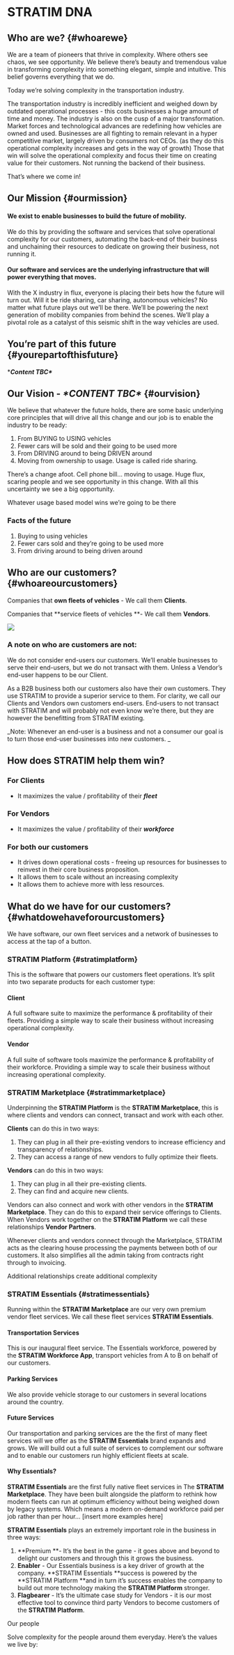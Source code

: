 # STRATIM DNA

## Who are we? {#whoarewe}

We are a team of pioneers that thrive in complexity. Where others see chaos, we see opportunity. We believe there’s beauty and tremendous value in transforming complexity into something elegant, simple and intuitive. This belief governs everything that we do.

Today we’re solving complexity in the transportation industry.

The transportation industry is incredibly inefficient and weighed down by outdated operational processes - this costs businesses a huge amount of time and money. The industry is also on the cusp of a major transformation. Market forces and technological advances are redefining how vehicles are owned and used. Businesses are all fighting to remain relevant in a hyper competitive market, largely driven by consumers not CEOs. \(as they do this operational complexity increases and gets in the way of growth\) Those that win will solve the operational complexity and focus their time on creating value for their customers. Not running the backend of their business.

That’s where we come in!

## Our Mission {#ourmission}

#### We exist to enable businesses to build the future of mobility.

We do this by providing the software and services that solve operational complexity for our customers, automating the back-end of their business and unchaining their resources to dedicate on growing their business, not running it.

#### Our software and services are the underlying infrastructure that will power everything that moves.

With the X industry in flux, everyone is placing their bets how the future will turn out. Will it be ride sharing, car sharing, autonomous vehicles? No matter what future plays out we’ll be there. We’ll be powering the next generation of mobility companies from behind the scenes. We’ll play a pivotal role as a catalyst of this seismic shift in the way vehicles are used.

## You’re part of this future {#yourepartofthisfuture}

\*_**Content TBC\***_

## Our Vision - _\*CONTENT TBC\*_ {#ourvision}

We believe that whatever the future holds, there are some basic underlying core principles that will drive all this change and our job is to enable the industry to be ready:

1. From BUYING to USING vehicles
2. Fewer cars will be sold and their going to be used more
3. From DRIVING around to being DRIVEN around
4. Moving from ownership to usage. Usage is called ride sharing.

There’s a change afoot. Cell phone bill… moving to usage. Huge flux, scaring people and we see opportunity in this change. With all this uncertainty we see a big opportunity.

Whatever usage based model wins we’re going to be there

### Facts of the future

1. Buying to using vehicles
2. Fewer cars sold and they’re going to be used more
3. From driving around to being driven around

## Who are our customers? {#whoareourcustomers}

Companies that **own fleets of vehicles** - We call them **Clients**.

Companies that **service fleets of vehicles **- We call them **Vendors**.

![](https://lh6.googleusercontent.com/TjkOOC3kinVeqXtJtXLc4JcN3J9SyH5TInF8IzEmlLF1YuK9Zt4X4bAtIrWDT0QwXtFCBjl41rbnI5bfvN7UxtqLvywHfIkBdYgVj6JYD6s60KbC8fTHdqqn3J8lj_tJ-2gVLCYk)

### A note on who are customers are not:

We do not consider end-users our customers. We’ll enable businesses to serve their end-users, but we do not transact with them. Unless a Vendor’s end-user happens to be our Client.

As a B2B business both our customers also have their own customers. They use STRATIM to provide a superior service to them. For clarity, we call our Clients and Vendors own customers end-users. End-users to not transact with STRATIM and will probably not even know we’re there, but they are however the benefitting from STRATIM existing.

_Note: Whenever an end-user is a business and not a consumer our goal is to turn those end-user businesses into new customers. _

## How does STRATIM help them win?

### For Clients

* It maximizes the value / profitability of their _**fleet**_

### For Vendors

* It maximizes the value / profitability of their _**workforce**_

### For both our customers

* It drives down operational costs - freeing up resources for businesses to reinvest in their core business proposition.
* It allows them to scale without an increasing complexity
* It allows them to achieve more with less resources.

## What do we have for our customers? {#whatdowehaveforourcustomers}

We have software, our own fleet services and a network of businesses to access at the tap of a button.

### STRATIM Platform {#stratimplatform}

This is the software that powers our customers fleet operations. It’s split into two separate products for each customer type:

#### Client

A full software suite to maximize the performance & profitability of their fleets. Providing a simple way to scale their business without increasing operational complexity.

#### Vendor

A full suite of software tools maximize the performance & profitability of their workforce. Providing a simple way to scale their business without increasing operational complexity.

### STRATIM Marketplace {#stratimmarketplace}

Underpinning the **STRATIM Platform** is the **STRATIM Marketplace**, this is where clients and vendors can connect, transact and work with each other.

**Clients** can do this in two ways:

1. They can plug in all their pre-existing vendors to increase efficiency and transparency of relationships.
2. They can access a range of new vendors to fully optimize their fleets.

**Vendors** can do this in two ways:

1. They can plug in all their pre-existing clients.
2. They can find and acquire new clients.

Vendors can also connect and work with other vendors in the **STRATIM Marketplace**. They can do this to expand their service offerings to Clients. When Vendors work together on the **STRATIM Platform** we call these relationships **Vendor Partners**.

Whenever clients and vendors connect through the Marketplace, STRATIM acts as the clearing house processing the payments between both of our customers. It also simplifies all the admin taking from contracts right through to invoicing.

Additional relationships create additional complexity

### STRATIM Essentials {#stratimessentials}

Running within the **STRATIM Marketplace** are our very own premium vendor fleet services. We call these fleet services **STRATIM Essentials**.

#### Transportation Services

This is our inaugural fleet service. The Essentials workforce, powered by the **STRATIM Workforce App**, transport vehicles from A to B on behalf of our customers.

#### Parking Services

We also provide vehicle storage to our customers in several locations around the country.

#### Future Services

Our transportation and parking services are the the first of many fleet services will we offer as the **STRATIM Essentials** brand expands and grows. We will build out a full suite of services to complement our software and to enable our customers run highly efficient fleets at scale.

#### Why Essentials?

**STRATIM Essentials** are the first fully native fleet services in The **STRATIM Marketplace**. They have been built alongside the platform to rethink how modern fleets can run at optimum efficiency without being weighed down by legacy systems. Which means a modern on-demand workforce paid per job rather than per hour... \[insert more examples here\]

**STRATIM Essentials** plays an extremely important role in the business in three ways:

1. **Premium **- It’s the best in the game - it goes above and beyond to delight our customers and through this it grows the business.
2. **Enabler** - Our Essentials business is a key driver of growth at the company. **STRATIM Essentials **success is powered by the **STRATIM Platform **and in turn it’s success enables the company to build out more technology making the **STRATIM Platform** stronger.
3. **Flagbearer** - It’s the ultimate case study for Vendors - it is our most effective tool to convince third party Vendors to become customers of the **STRATIM Platform**.

Our people

Solve complexity for the people around them everyday. Here’s the values we live by:
